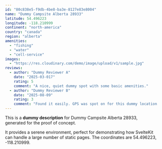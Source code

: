```yaml
---
id: "80c838e5-f9db-4be8-ba3e-8127e83e8004"
name: "Dummy Campsite Alberta 28933"
latitude: 54.496223
longitude: -118.210999
continent: "north-america"
country: "canada"
region: "alberta"
amenities:
  - "fishing"
  - "water"
  - "cell-service"
images:
  - "https://res.cloudinary.com/demo/image/upload/v1/sample.jpg"
reviews:
  - author: "Dummy Reviewer A"
    date: "2025-03-017"
    rating: 5
    comment: "A nice, quiet dummy spot with some basic amenities."
  - author: "Dummy Reviewer B"
    date: "2025-08-09"
    rating: 3
    comment: "Found it easily. GPS was spot on for this dummy location."
---
```


This is a **dummy description** for Dummy Campsite Alberta 28933, generated for the proof of concept.

It provides a serene environment, perfect for demonstrating how SvelteKit can handle a large number of static pages. The coordinates are 54.496223, -118.210999.
